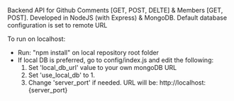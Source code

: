 Backend API for Github Comments [GET, POST, DELTE] & Members [GET, POST].
Developed in NodeJS (with Express) & MongoDB.
Default database configuration is set to remote URL

To run on localhost:
- Run: "npm install" on local repository root folder
- If local DB is preferred, go to config/index.js and edit the following:
  1. Set 'local_db_url' value to your own mongoDB URL
  2. Set 'use_local_db' to 1.
  3. Change 'server_port' if needed. URL will be: http://localhost:{server_port}
  

